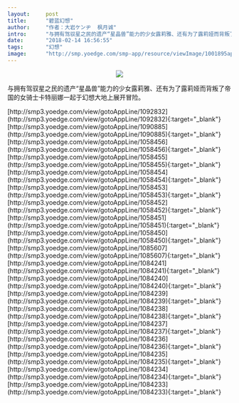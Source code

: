 ```yaml
---
layout:     post
title:      "碧蓝幻想"
author:     "作者：大岩ケンヂ  枫月诚"
intro:      "与拥有驾驭星之民的遗产“星晶兽”能力的少女露莉雅、还有为了露莉娅而背叛了帝国的女骑士卡特丽娜一起于幻想大地上展开冒险。"
date:       "2018-02-14 16:56:55"
tags:       "幻想"
image:      "http://smp.yoedge.com/smp-app/resource/viewImage/1001895appline.png"
---
```

<div style="text-align: center">
<p><img src="http://smp.yoedge.com/smp-app/resource/viewImage/1001895appline.png"/></p>
</div>
<p class="post-meta">
<span>与拥有驾驭星之民的遗产“星晶兽”能力的少女露莉雅、还有为了露莉娅而背叛了帝国的女骑士卡特丽娜一起于幻想大地上展开冒险。</span>
</p>
[http://smp3.yoedge.com/view/gotoAppLine/1092832](http://smp3.yoedge.com/view/gotoAppLine/1092832){:target="_blank"}
[http://smp3.yoedge.com/view/gotoAppLine/1090885](http://smp3.yoedge.com/view/gotoAppLine/1090885){:target="_blank"}
[http://smp3.yoedge.com/view/gotoAppLine/1058456](http://smp3.yoedge.com/view/gotoAppLine/1058456){:target="_blank"}
[http://smp3.yoedge.com/view/gotoAppLine/1058455](http://smp3.yoedge.com/view/gotoAppLine/1058455){:target="_blank"}
[http://smp3.yoedge.com/view/gotoAppLine/1058454](http://smp3.yoedge.com/view/gotoAppLine/1058454){:target="_blank"}
[http://smp3.yoedge.com/view/gotoAppLine/1058453](http://smp3.yoedge.com/view/gotoAppLine/1058453){:target="_blank"}
[http://smp3.yoedge.com/view/gotoAppLine/1058452](http://smp3.yoedge.com/view/gotoAppLine/1058452){:target="_blank"}
[http://smp3.yoedge.com/view/gotoAppLine/1058451](http://smp3.yoedge.com/view/gotoAppLine/1058451){:target="_blank"}
[http://smp3.yoedge.com/view/gotoAppLine/1058450](http://smp3.yoedge.com/view/gotoAppLine/1058450){:target="_blank"}
[http://smp3.yoedge.com/view/gotoAppLine/1085607](http://smp3.yoedge.com/view/gotoAppLine/1085607){:target="_blank"}
[http://smp3.yoedge.com/view/gotoAppLine/1084241](http://smp3.yoedge.com/view/gotoAppLine/1084241){:target="_blank"}
[http://smp3.yoedge.com/view/gotoAppLine/1084240](http://smp3.yoedge.com/view/gotoAppLine/1084240){:target="_blank"}
[http://smp3.yoedge.com/view/gotoAppLine/1084239](http://smp3.yoedge.com/view/gotoAppLine/1084239){:target="_blank"}
[http://smp3.yoedge.com/view/gotoAppLine/1084238](http://smp3.yoedge.com/view/gotoAppLine/1084238){:target="_blank"}
[http://smp3.yoedge.com/view/gotoAppLine/1084237](http://smp3.yoedge.com/view/gotoAppLine/1084237){:target="_blank"}
[http://smp3.yoedge.com/view/gotoAppLine/1084236](http://smp3.yoedge.com/view/gotoAppLine/1084236){:target="_blank"}
[http://smp3.yoedge.com/view/gotoAppLine/1084235](http://smp3.yoedge.com/view/gotoAppLine/1084235){:target="_blank"}
[http://smp3.yoedge.com/view/gotoAppLine/1084234](http://smp3.yoedge.com/view/gotoAppLine/1084234){:target="_blank"}
[http://smp3.yoedge.com/view/gotoAppLine/1084233](http://smp3.yoedge.com/view/gotoAppLine/1084233){:target="_blank"}


